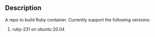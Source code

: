 ## Description

A repo to build Ruby container. Currently support the following versions:

1. ruby-231 on ubuntu 20.04